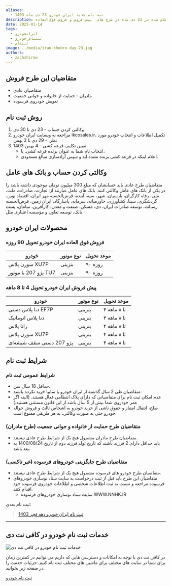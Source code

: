 ```yaml
---
aliases:
  - ثبت نام جدید ایران خودرو 23 دی ماه 1403
description: شرایط جدید فروش ایران خودرو اعلام شده در 23 دی ماه در طرح های  پیش فروش و فروش فوق‌العاده
date: 2025-01-14
tags:
  - ایرانخودرو
  - ثبتنام_خودرو
  - ثبتنام
image: ../media/iran-khodro-day-23.jpg
authors:
  - zachshirow
---
```


## متقاضیان این طرح فروش

- متقاضیان عادی 
- مادران - حمایت از خانواده و جوانی جمعیت
- تعویض خودروی فرسوده

## روش ثبت نام

1. وکالتی کردن حساب - 23 دی تا 30 دی
2. مراجعه به وبسایت ایران خودرو ikcosales.ir، تکمیل اطلاعات و انتخاب خودرو مورد نظر. - 29 دی تا 3 بهمن
3. تعیین تکلیف قرعه کشی - 4 بهمن 1403
	- انتخاب نام شما به عنوان برنده قرعه کشی. یا، 
	- اعلام اینکه در قرعه کشی برنده نشده اید و سپس آزادسازی مبالغ مسدودی. 
   

## وکالتی کردن حساب و بانک های عامل

متقاضیان طرح عادی باید حسابشان که مبلغ 300 میلیون  تومان موجودی داشته باشد را در یکی از بانک های عامل وکالتی کنند. بانک های عامل عبارتند از: تجارت، صادرات، ملت، ملی، رفاه کارگران، پارسیان، شهر، سپه، آینده، قرض‌الحسنه مهر ایران، اقتصاد نوین، گردشگری، سینا، کشاورزی، خاورمیانه، سرمایه، پاسارگاد، ایران زمین، قرض‌الحسنه رسالت، توسعه صادرات ایران، دی، مسکن، صنعت و معدن، کارآفرین، سامان، پست بانک، توسعه تعاون و مؤسسه اعتباری ملل
## محصولات ایران خودرو

### فروش فوق‌ العاده ایران خودرو تحویل 90 روزه

| **خودرو**            | **نوع موتور** | **موعد تحویل** |
| -------------------- | ------------- | -------------- |
| سورن پلاس XU7P       | بنزینی        | ۹۰ روزه        |
| پژو 207 با موتور TU7 | بنزینی        | ۹۰ روزه        |

### پیش فروش ایران خودرو تحویل 4 تا 8 ماهه

| **خودرو**                | **نوع موتور** | **موعد تحویل** |
| ------------------------ | ------------- | -------------- |
| دنا پلاس دستی EF7P       | بنزینی        | ۴ تا ۸ ماهه    |
| دنا پلاس اتوماتیک        | بنزینی        | ۴ تا ۸ ماهه    |
| رانا پلاس                | بنزینی        | ۴ تا ۸ ماهه    |
| سورن پلاس XU7P           | بنزینی        | ۴ تا ۸ ماهه    |
| پژو 207 دستی سقف شیشه‌ای | بنزینی        | ۴ تا ۸ ماهه    |

## شرایط ثبت نام
### شرایط عمومی ثبت نام

- حداقل 18 سال سن.
- متقاضیان طی 2 سال گذشته از ایران خودرو یا سایپا خرید نکرده باشند. 
- عدم امکان ثبت نام برای متقاضیانی که دارای پلاک انتظامی فعال هستند. 
  (البته اگر عمر خودروی شما بیش از 5 سال باشد از این قانون مستثنی هستید.)
- صلح، انتقال امتیاز و حقوق ناشی از خرید خودرو به اشخاص ثالث و فروش حواله خودرو حتی به صورت وکالتی، به هر طریقی ممنوع است.

### متقاضیان طرح حمایت از خانواده و جوانی جمعیت (طرح مادران)

- متقاضیان طرح مادران مشمول هیچ یک از شرایط طرح عادی نیستند. 
- باید حداقل دارای 2 فرزند باشند که تاریخ تولد فرزند دوم از تاریخ 1400/08/24 به بعد باشد. 

### متقاضیان طرح جایگزینی خودروهای فرسوده (غیر تاکسی)

- متقاضیان طرح خودرو های فرسوده مشمول هیچ یک از شرایط طرح عادی نیستند. 
- متقاضیان این طرح باید قبل از ثبت درخواست به سایت ستاد نوسازی خودروهای فرسوده مراجعه و نسبت به ثبت اطلاعات شخصی و اطلاعات خودروی فرسوده خود اقدام کنند.
	- سایت ستاد نوسازی خودروهای فرسوده WWW.NNHK.IR

ثبت نام بعدی: 
> [ثبت نام ایران خودرو دهه فجر 1403](iran-khodro-fajr-1403.mdx)


---

## خدمات ثبت نام خودرو در کافی نت دی

![خدمات ثبت نام خودرو در کافی نت دی](../media/car-signup.jpg)

در کافی نت دی با توجه به امکانات و دسترسی هایی که داریم می توانیم در کمترین زمان برای شما در سایت های مختلف برای ماشین های مختلف ثبت نام کنیم. جزئیات خدمت را در صفحه زیر بخوانید. 

[ثبت نام خودرو](../services/car-signup.md)
